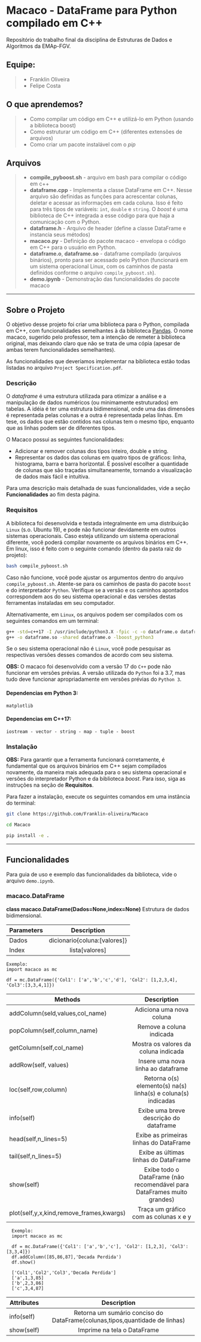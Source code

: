 # Macaco - DataFrame para Python compilado em C++

Repositório do trabalho final da disciplina de Estruturas de Dados e Algoritmos da EMAp-FGV.

## Equipe:

> - Franklin Oliveira
> - Felipe Costa 

## O que aprendemos?

> - Como compilar um código em C++ e utilizá-lo em Python (usando a biblioteca boost)    <br>
> - Como estruturar um código em C++ (diferentes extensões de arquivos)                  <br>
> - Como criar um pacote instalável com o *pip*                                          <br>



## Arquivos

> - **compile_pyboost.sh** - arquivo em bash para compilar o código em c++
> - **dataframe.cpp** - Implementa a classe DataFrame em C++. Nesse arquivo são definidas as funções para acrescentar colunas, deletar e acessar as informações em cada coluna. Isso é feito para três tipos de variáveis: `int`, `double` e `string`. O *boost* é uma biblioteca de C++ integrada a esse código para que haja a comunicação com o Python.
> - **dataframe.h** - Arquivo de header (define a classe DataFrame e instancia seus métodos)
> - **macaco.py** - Definição do pacote macaco - envelopa o código em C++ para o usuário em Python.
> - **dataframe.o**, **dataframe.so** - dataframe compilado (arquivos binários), pronto para ser acessado pelo Python (funcionará em um sistema operacional Linux, com os caminhos de pasta definidos conforme o arquivo `compile_pyboost.sh`).
> - **demo.ipynb** - Demonstração das funcionalidades do pacote macaco

-----

## Sobre o Projeto

O objetivo desse projeto foi criar uma biblioteca para o Python, compilada em C++, com funcionalidades semelhantes à da biblioteca [Pandas](https://pandas.pydata.org/). O nome macaco, sugerido pelo professor, tem a intenção de remeter à biblioteca original, mas deixando claro que não se trata de uma cópia (apesar de ambas terem funcionalidades semelhantes).

As funcionalidades que deveríamos implementar na biblioteca estão todas listadas no arquivo `Project Specification.pdf`.

### Descrição

O *dataframe* é uma estrutura utilizada para otimizar a análise e a manipulação de dados numéricos (ou minimamente estruturados) em tabelas. A idéia é ter uma estrutura bidimensional, onde uma das dimensões é representada pelas colunas e a outra é representada pelas linhas. Em tese, os dados que estão contidos nas colunas tem o mesmo tipo, enquanto que as linhas podem ser de diferentes tipos. 

O Macaco possui as seguintes funcionalidades:
* Adicionar e remover colunas dos tipos inteiro, double e string.
* Representar os dados das colunas em quatro tipos de gráficos: linha, histograma, barra e barra horizontal. É possível escolher a quantidade de colunas que são traçadas simultaneamente, tornando a visualização de dados mais fácil e intuitiva.

Para uma descrição mais detalhada de suas funcionalidades, vide a seção **Funcionalidades** ao fim desta página.


### Requisitos

A biblioteca foi desenvolvida e testada integralmente em uma distribuição `Linux` (s.o. Ubuntu 19), e pode não funcionar devidamente em outros sistemas operacionais. Caso esteja utilizando um sistema operacional diferente, você poderá compilar novamente os arquivos binários em C++. Em linux, isso é feito com o seguinte comando (dentro da pasta raiz do projeto): 

```bash
bash compile_pyboost.sh
```

Caso não funcione, você pode ajustar os argumentos dentro do arquivo `compile_pyboost.sh`. Atente-se para os caminhos de pasta do pacote `boost` e do interpretador `Python`. Verifique se a versão e os caminhos apontados correspondem aos do seu sistema operacional e das versões destas ferramentas instaladas em seu computador. 

Alternativamente, em `Linux`, os arquivos podem ser compilados com os seguintes comandos em um terminal:

```bash
g++ -std=c++17 -I /usr/include/python3.X -fpic -c -o dataframe.o dataframe.cpp
g++ -o dataframe.so -shared dataframe.o -lboost_python3
``` 

Se o seu sistema operacional não é `Linux`, você pode pesquisar as respectivas versões desses comandos de acordo com seu sistema.

**OBS:** O macaco foi desenvolvido com a versão 17 do `C++` pode não funcionar em versões prévias. A versão utilizada do `Python` foi a 3.7, mas tudo deve funcionar apropriadamente em versões prévias do `Python 3`. 

#### Dependencias em Python 3:
```
matplotlib
```

#### Dependencias em C++17:
```
iostream - vector - string - map - tuple - boost
```


### Instalação
**OBS:** Para garantir que a ferramenta funcionará corretamente, é fundamental que os arquivos binários em C++ sejam compilados novamente, da maneira mais adequada para o seu sistema operacional e versões do interpretador Python e da biblioteca *boost*. Para isso, siga as instruções na seção de **Requisitos**.

Para fazer a instalação, execute os seguintes comandos em uma instância do terminal:  

```bash
git clone https://github.com/Franklin-oliveira/Macaco

cd Macaco

pip install -e .  
```

-----

## Funcionalidades

Para guia de uso e exemplo das funcionalidades da biblioteca, vide o arquivo `demo.ipynb`.

### macaco.DataFrame
**class macaco.DataFrame(Dados=None,index=None)**
Estrutura de dados bidimensional.

|Parameters  | Description|
|------------|:-----------------------------------------------------------------------------------:|
|Dados       |  dicionario{coluna:[valores]}|
|Index       |  lista[valores]|

   
    Exemplo:
    import macaco as mc
    
    df = mc.DataFrame({'Col1': ['a','b','c','d'], 'Col2': [1,2,3,4], 'Col3':[3,3,4,1]})
    

|Methods|Description|
|------------|:-----------------------------------------------------------------------------------:|
|addColumn(seld,values,col_name)|Adiciona uma nova coluna|
|popColumn(self,column_name)|Remove a coluna indicada|
|getColumn(self,col_name)|Mostra os valores da coluna indicada|
|addRow(self, values)|Insere uma nova linha ao dataframe|
|loc(self,row,column)|Retorna o(s) elemento(s) na(s) linha(s) e coluna(s) indicadas| 
|info(self)|Exibe uma breve descrição do dataframe|
|head(self,n_lines=5)|Exibe as primeiras linhas do DataFrame|
|tail(self,n_lines=5)|Exibe as últimas linhas do DataFrame|
|show(self)|Exibe todo o DataFrame (não recomendável para DataFrames muito grandes)|
|plot(self,y,x,kind,remove_frames,kwargs)|Traça um gráfico com as colunas x e y|

      Exemplo:
      import macaco as mc
    
      df = mc.DataFrame({'Col1': ['a','b','c'], 'Col2': [1,2,3], 'Col3':[3,3,4]})
      df.addColumn([85,86,87],'Decada Perdida')
      df.show()
      
      ['Col1','Col2','Col3','Decada Perdida']
      ['a',1,3,85]
      ['b',2,3,86]
      ['c',3,4,87]

|Attributes|Description|
|------------|:-----------------------------------------------------------------------------------:|
|info(self)|Retorna um sumário conciso do DataFrame(colunas,tipos,quantidade de linhas)|
|show(self)|Imprime na tela o DataFrame|

    
 
    

